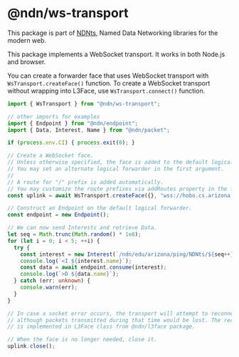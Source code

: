 # @ndn/ws-transport

This package is part of [NDNts](https://yoursunny.com/p/NDNts/), Named Data Networking libraries for the modern web.

This package implements a WebSocket transport.
It works in both Node.js and browser.

You can create a forwarder face that uses WebSocket transport with `WsTransport.createFace()` function.
To create a WebSocket transport without wrapping into L3Face, use `WsTransport.connect()` function.

```ts
import { WsTransport } from "@ndn/ws-transport";

// other imports for examples
import { Endpoint } from "@ndn/endpoint";
import { Data, Interest, Name } from "@ndn/packet";

if (process.env.CI) { process.exit(0); }

// Create a WebSocket face.
// Unless otherwise specified, the face is added to the default logical forwarder.
// You may set an alternate logical forwarder in the first argument.
//
// A route for "/" prefix is added automatically.
// You may customize the route prefixes via addRoutes property in the first argument.
const uplink = await WsTransport.createFace({}, "wss://hobo.cs.arizona.edu/ws/");

// Construct an Endpoint on the default logical forwarder.
const endpoint = new Endpoint();

// We can now send Interests and retrieve Data.
let seq = Math.trunc(Math.random() * 1e8);
for (let i = 0; i < 5; ++i) {
  try {
    const interest = new Interest(`/ndn/edu/arizona/ping/NDNts/${seq++}`);
    console.log(`<I ${interest.name}`);
    const data = await endpoint.consume(interest);
    console.log(`>D ${data.name}`);
  } catch (err: unknown) {
    console.warn(err);
  }
}

// In case a socket error occurs, the transport will attempt to reconnect automatically,
// although packets transmitted during that time would be lost. The reconnecting logic
// is implemented in L3Face class from @ndn/l3face package.

// When the face is no longer needed, close it.
uplink.close();
```
